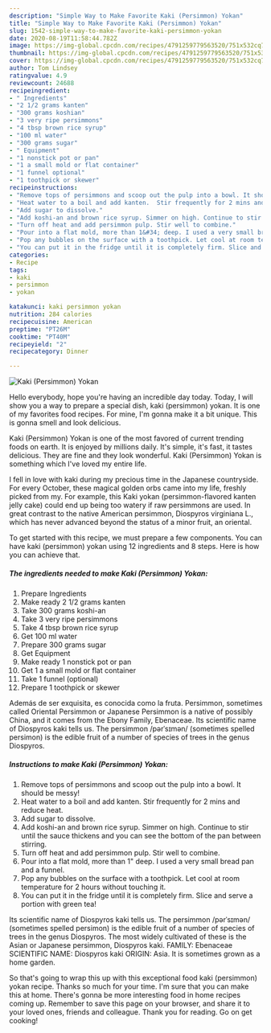 ```yaml
---
description: "Simple Way to Make Favorite Kaki (Persimmon) Yokan"
title: "Simple Way to Make Favorite Kaki (Persimmon) Yokan"
slug: 1542-simple-way-to-make-favorite-kaki-persimmon-yokan
date: 2020-08-19T11:58:44.782Z
image: https://img-global.cpcdn.com/recipes/4791259779563520/751x532cq70/kaki-persimmon-yokan-recipe-main-photo.jpg
thumbnail: https://img-global.cpcdn.com/recipes/4791259779563520/751x532cq70/kaki-persimmon-yokan-recipe-main-photo.jpg
cover: https://img-global.cpcdn.com/recipes/4791259779563520/751x532cq70/kaki-persimmon-yokan-recipe-main-photo.jpg
author: Tom Lindsey
ratingvalue: 4.9
reviewcount: 24688
recipeingredient:
- " Ingredients"
- "2 1/2 grams kanten"
- "300 grams koshian"
- "3 very ripe persimmons"
- "4 tbsp brown rice syrup"
- "100 ml water"
- "300 grams sugar"
- " Equipment"
- "1 nonstick pot or pan"
- "1 a small mold or flat container"
- "1 funnel optional"
- "1 toothpick or skewer"
recipeinstructions:
- "Remove tops of persimmons and scoop out the pulp into a bowl. It should be messy!"
- "Heat water to a boil and add kanten.  Stir frequently for 2 mins and reduce heat."
- "Add sugar to dissolve."
- "Add koshi-an and brown rice syrup. Simmer on high. Continue to stir until the sauce thickens and you can see the bottom of the pan between stirring."
- "Turn off heat and add persimmon pulp. Stir well to combine."
- "Pour into a flat mold, more than 1&#34; deep. I used a very small bread pan and a funnel."
- "Pop any bubbles on the surface with a toothpick. Let cool at room temperature for 2 hours without touching it."
- "You can put it in the fridge until it is completely firm. Slice and serve a portion with green tea!"
categories:
- Recipe
tags:
- kaki
- persimmon
- yokan

katakunci: kaki persimmon yokan 
nutrition: 284 calories
recipecuisine: American
preptime: "PT26M"
cooktime: "PT40M"
recipeyield: "2"
recipecategory: Dinner

---
```



![Kaki (Persimmon) Yokan](https://img-global.cpcdn.com/recipes/4791259779563520/751x532cq70/kaki-persimmon-yokan-recipe-main-photo.jpg)

Hello everybody, hope you're having an incredible day today. Today, I will show you a way to prepare a special dish, kaki (persimmon) yokan. It is one of my favorites food recipes. For mine, I'm gonna make it a bit unique. This is gonna smell and look delicious.

Kaki (Persimmon) Yokan is one of the most favored of current trending foods on earth. It is enjoyed by millions daily. It's simple, it's fast, it tastes delicious. They are fine and they look wonderful. Kaki (Persimmon) Yokan is something which I've loved my entire life.

I fell in love with kaki during my precious time in the Japanese countryside. For every October, these magical golden orbs came into my life, freshly picked from my. For example, this Kaki yokan (persimmon-flavored kanten jelly cake) could end up being too watery if raw persimmons are used. In great contrast to the native American persimmon, Diospyros virginiana L., which has never advanced beyond the status of a minor fruit, an oriental.


To get started with this recipe, we must prepare a few components. You can have kaki (persimmon) yokan using 12 ingredients and 8 steps. Here is how you can achieve that.

<!--inarticleads1-->

##### The ingredients needed to make Kaki (Persimmon) Yokan:

1. Prepare  Ingredients
1. Make ready 2 1/2 grams kanten
1. Take 300 grams koshi-an
1. Take 3 very ripe persimmons
1. Take 4 tbsp brown rice syrup
1. Get 100 ml water
1. Prepare 300 grams sugar
1. Get  Equipment
1. Make ready 1 nonstick pot or pan
1. Get 1 a small mold or flat container
1. Take 1 funnel (optional)
1. Prepare 1 toothpick or skewer


Además de ser exquisita, es conocida como la fruta. Persimmon, sometimes called Oriental Persimmon or Japanese Persimmon is a native of possibly China, and it comes from the Ebony Family, Ebenaceae. Its scientific name of Diospyros kaki tells us. The persimmon /pərˈsɪmən/ (sometimes spelled persimon) is the edible fruit of a number of species of trees in the genus Diospyros. 

<!--inarticleads2-->

##### Instructions to make Kaki (Persimmon) Yokan:

1. Remove tops of persimmons and scoop out the pulp into a bowl. It should be messy!
1. Heat water to a boil and add kanten.  Stir frequently for 2 mins and reduce heat.
1. Add sugar to dissolve.
1. Add koshi-an and brown rice syrup. Simmer on high. Continue to stir until the sauce thickens and you can see the bottom of the pan between stirring.
1. Turn off heat and add persimmon pulp. Stir well to combine.
1. Pour into a flat mold, more than 1&#34; deep. I used a very small bread pan and a funnel.
1. Pop any bubbles on the surface with a toothpick. Let cool at room temperature for 2 hours without touching it.
1. You can put it in the fridge until it is completely firm. Slice and serve a portion with green tea!


Its scientific name of Diospyros kaki tells us. The persimmon /pərˈsɪmən/ (sometimes spelled persimon) is the edible fruit of a number of species of trees in the genus Diospyros. The most widely cultivated of these is the Asian or Japanese persimmon, Diospyros kaki. FAMILY: Ebenaceae SCIENTIFIC NAME: Diospyros kaki ORIGIN: Asia. It is sometimes grown as a home garden. 

So that's going to wrap this up with this exceptional food kaki (persimmon) yokan recipe. Thanks so much for your time. I'm sure that you can make this at home. There's gonna be more interesting food in home recipes coming up. Remember to save this page on your browser, and share it to your loved ones, friends and colleague. Thank you for reading. Go on get cooking!
